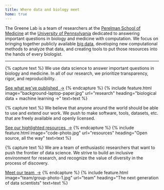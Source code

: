 ```yaml
---
title: Where data and biology meet
home: true
---
```


The Greene Lab is a team of researchers at the [Perelman School of Medicine](https://www.med.upenn.edu/) at the [University of Pennsylvania](https://www.upenn.edu/) dedicated to answering important questions in biology and medicine with computation.
We focus on bringing together publicly available [big data](https://en.wikipedia.org/wiki/Big_data), developing new computational methods to analyze that data, and creating tools to put those resources into the hands of every biologist.

---

{% capture text %}
We use data science to answer important questions in biology and medicine.
In all of our research, we prioritize transparency, rigor, and reproducibility.

[See what we've published &nbsp;→](research)
{% endcapture %}
{%
  include feature.html
  image="background-laptop-paper.jpg"
  url="research"
  heading="biological data + machine learning →"
  text=text
%}


{% capture text %}
We believe that anyone around the world should be able to use and extend our work.
We push to make software, tools, datasets, etc. that are freely available and openly licensed.

[See our highlighted resources &nbsp;→](resources)
{% endcapture %}
{%
  include feature.html
  image="code-photo.jpg"
  url="resources"
  heading="Open source, all the way"
  text=text
%}


{% capture text %}
We are a team of enthusiastic researchers that want to push the frontier of data science.
We strive to build an inclusive environment for research, and recognize the value of diversity in the process of discovery.

[Meet our team &nbsp;→](team)
{% endcapture %}
{%
  include feature.html
  image="team/group-photo-1.jpg"
  url="team"
  heading="The next generation of data scientists"
  text=text
%}
